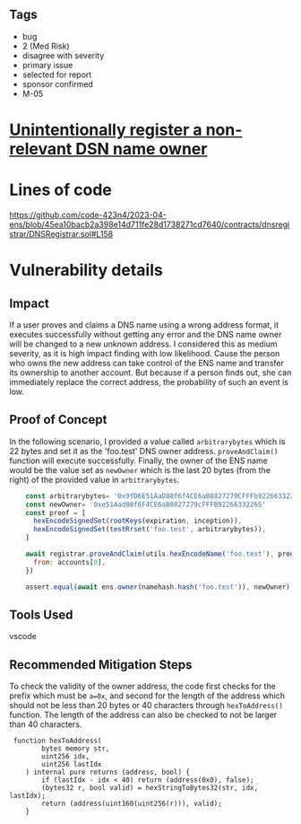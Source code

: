 ## Tags

- bug
- 2 (Med Risk)
- disagree with severity
- primary issue
- selected for report
- sponsor confirmed
- M-05

# [Unintentionally register a non-relevant DSN name owner](https://github.com/code-423n4/2023-04-ens-findings/issues/198) 

# Lines of code

https://github.com/code-423n4/2023-04-ens/blob/45ea10bacb2a398e14d711fe28d1738271cd7640/contracts/dnsregistrar/DNSRegistrar.sol#L158


# Vulnerability details

## Impact
If a user proves and claims a DNS name using a wrong address format, it executes successfully without getting any error and the DNS name owner will be changed to a new unknown address.
I considered this as medium severity, as it is high impact finding with low likelihood. Cause the person who owns the new address can take control of the ENS name and transfer its ownership to another account. But because if a person finds out, she can immediately replace the correct address, the probability of such an event is low. 

## Proof of Concept
In the following scenario, I provided a value called `arbitrarybytes` which is 22 bytes and set it as the 'foo.test' DNS owner address. `proveAndClaim()` function will execute successfully. Finally, the owner of the ENS name would be the value set as `newOwner` which is the last 20 bytes (from the right) of the provided value in `arbitrarybytes`. 

```js
    const arbitrarybytes= '0x9fD6E51AaD88f6f4CE6aB8827279CFFFb92266332265'
    const newOwner= '0xe51Aad88f6F4CE6aB8827279cFFFB92266332265'
    const proof = [
      hexEncodeSignedSet(rootKeys(expiration, inception)),
      hexEncodeSignedSet(testRrset('foo.test', arbitrarybytes)),
    ]

    await registrar.proveAndClaim(utils.hexEncodeName('foo.test'), proof, {
      from: accounts[0],
    })

    assert.equal(await ens.owner(namehash.hash('foo.test')), newOwner)
```
## Tools Used
vscode
## Recommended Mitigation Steps
To check the validity of the owner address, the code first checks for the prefix which must be `a=0x`, and second for the length of the address which should not be less than 20 bytes or 40 characters through `hexToAddress()` function. The length of the address can also be checked to not be larger than 40 characters.
```solidity
 function hexToAddress(
        bytes memory str,
        uint256 idx,
        uint256 lastIdx
    ) internal pure returns (address, bool) {
        if (lastIdx - idx < 40) return (address(0x0), false);
        (bytes32 r, bool valid) = hexStringToBytes32(str, idx, lastIdx);
        return (address(uint160(uint256(r))), valid);
    }
```